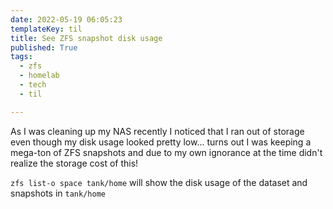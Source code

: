 ```yaml
---
date: 2022-05-19 06:05:23
templateKey: til
title: See ZFS snapshot disk usage
published: True
tags:
  - zfs
  - homelab
  - tech
  - til

---
```


As I was cleaning up my NAS recently I noticed that I ran out of storage even
though my disk usage looked pretty low... turns out I was keeping a mega-ton of
ZFS snapshots and due to my own ignorance at the time didn't realize the
storage cost of this!

`zfs list-o space tank/home` will show the disk usage of the dataset and snapshots in `tank/home`
